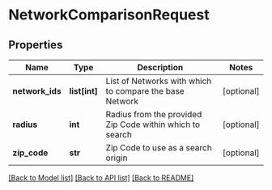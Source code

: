 # NetworkComparisonRequest

## Properties
Name | Type | Description | Notes
------------ | ------------- | ------------- | -------------
**network_ids** | **list[int]** | List of Networks with which to compare the base Network | [optional] 
**radius** | **int** | Radius from the provided Zip Code within which to search | [optional] 
**zip_code** | **str** | Zip Code to use as a search origin | [optional] 

[[Back to Model list]](../README.md#documentation-for-models) [[Back to API list]](../README.md#documentation-for-api-endpoints) [[Back to README]](../README.md)


